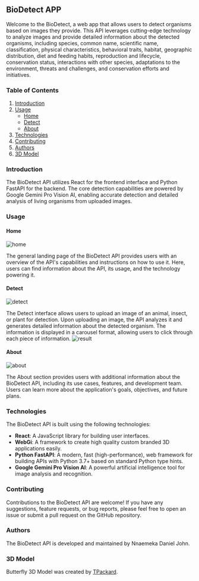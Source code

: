 ## BioDetect APP

Welcome to the BioDetect, a web app that allows users to detect organisms based on images they provide. This API leverages cutting-edge technology to analyze images and provide detailed information about the detected organisms, including species, common name, scientific name, classification, physical characteristics, behavioral traits, habitat, geographic distribution, diet and feeding habits, reproduction and lifecycle, conservation status, interactions with other species, adaptations to the environment, threats and challenges, and conservation efforts and initiatives.

### Table of Contents
1. [Introduction](#introduction)
2. [Usage](#usage)
    - [Home](#home)
    - [Detect](#detect)
    - [About](#about)
3. [Technologies](#technologies)
4. [Contributing](#contributing)
5. [Authors](#authors)
6. [3D Model](#3d-model)

<a name="introduction"></a>
### Introduction

The BioDetect API utilizes React for the frontend interface and Python FastAPI for the backend. The core detection capabilities are powered by Google Gemini Pro Vision AI, enabling accurate detection and detailed analysis of living organisms from uploaded images.

<a name="usage"></a>
### Usage

<a name="home"></a>
#### Home
![home]()

The general landing page of the BioDetect API provides users with an overview of the API's capabilities and instructions on how to use it. Here, users can find information about the API, its usage, and the technology powering it.

<a name="detect"></a>
#### Detect
![detect]()

The Detect interface allows users to upload an image of an animal, insect, or plant for detection. Upon uploading an image, the API analyzes it and generates detailed information about the detected organism. The information is displayed in a carousel format, allowing users to click through each piece of information.
![result]()

<a name="about"></a>
#### About
![about]()

The About section provides users with additional information about the BioDetect API, including its use cases, features, and development team. Users can learn more about the application's goals, objectives, and future plans.

<a name="technologies"></a>
### Technologies

The BioDetect API is built using the following technologies:

- **React**: A JavaScript library for building user interfaces.
- **WebGi**: A framework to create high quality custom branded 3D applications easily.
- **Python FastAPI**: A modern, fast (high-performance), web framework for building APIs with Python 3.7+ based on standard Python type hints.
- **Google Gemini Pro Vision AI**: A powerful artificial intelligence tool for image analysis and recognition.

<a name="contributing"></a>
### Contributing

Contributions to the BioDetect API are welcome! If you have any suggestions, feature requests, or bug reports, please feel free to open an issue or submit a pull request on the GitHub repository.

<a name="authors"></a>
### Authors

The BioDetect API is developed and maintained by Nnaemeka Daniel John.

<a name="3d-model"></a>
### 3D Model

Butterfly 3D Model was created by [TPackard](https://sketchfab.com/TPackard).